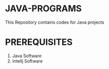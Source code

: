 # JAVA-PROGRAMS
This Repository contains codes for Java projects

# PREREQUISITES
1. Java Software 
2. Intellj Software
